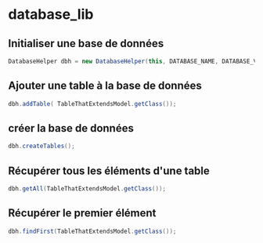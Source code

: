 database_lib
============

## Initialiser une base de données

```java
DatabaseHelper dbh = new DatabaseHelper(this, DATABASE_NAME, DATABASE_VERSION);
``` 

## Ajouter une table à la base de données
```java
dbh.addTable( TableThatExtendsModel.getClass());
```
## créer la base de données
```java
dbh.createTables();
```
## Récupérer tous les éléments d'une table
```java
dbh.getAll(TableThatExtendsModel.getClass());
```

## Récupérer le premier élément
```java
dbh.findFirst(TableThatExtendsModel.getClass());
```
